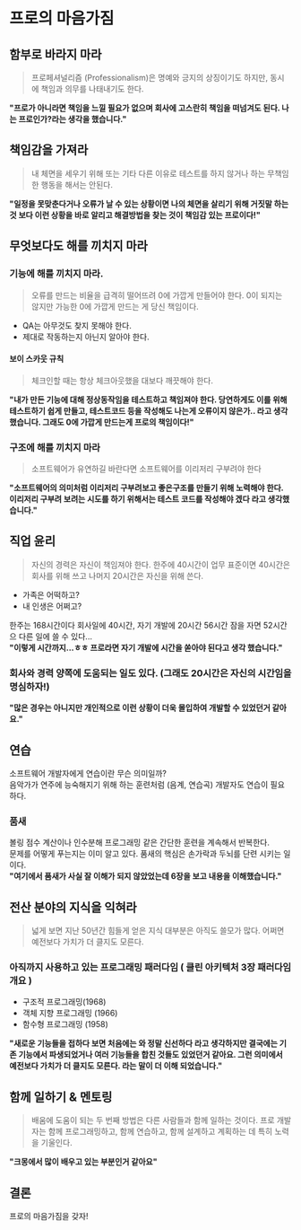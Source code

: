 # 프로의 마음가짐
## 함부로 바라지 마라
> 프로페셔널리즘 (Professionalism)은 명예와 긍지의 상징이기도 하지만, 동시에 책임과 의무를 나태내기도 한다.  
  
**"프로가 아니라면 책임을 느낄 필요가 없으며 회사에 고스란히 책임을 떠넘겨도 된다. 나는 프로인가?라는 생각을 했습니다."**

## 책임감을 가져라
> 내 체면을 세우기 위해 또는 기타 다른 이유로 테스트를 하지 않거나 하는 무책임한 행동을 해서는 안된다.  
  
**"일정을 못맞춘다거나 오류가 날 수 있는 상황이면 나의 체면을 살리기 위해 거짓말 하는것 보다 이런 상황을 바로 알리고 해결방법을 찾는 것이 책임감 있는 프로이다!"**

## 무엇보다도 해를 끼치지 마라
### 기능에 해를 끼치지 마라.
> 오류를 만드는 비율을 급격히 떨어뜨려 0에 가깝게 만들어야 한다. 0이 되지는 않지만 가능한 0에 가깝게 만드는 게 당신 책임이다.
- QA는 아무것도 찾지 못해야 한다.
- 제대로 작동하는지 아닌지 알아야 한다.
#### 보이 스카웃 규칙
> 체크인할 때는 항상 체크아웃했을 대보다 깨끗해야 한다.  

**"내가 만든 기능에 대해 정상동작임을 테스트하고 책임져야 한다. 당연하게도 이를 위해 테스트하기 쉽게 만들고, 테스트코드 등을 작성해도 나는게 오류이지 않은가.. 라고 생각 했습니다. 그래도 0에 가깝게 만드는게 프로의 책임이다!"**

### 구조에 해를 끼치지 마라
> 소프트웨어가 유연하길 바란다면 소프트웨어를 이리저리 구부려야 한다

**"소프트웨어의 의미처럼 이리저리 구부려보고 좋은구조를 만들기 위해 노력해야 한다. 이리저리 구부려 보려는 시도를 하기 위해서는 테스트 코드를 작성해야 겠다 라고 생각했습니다."**

## 직업 윤리
> 자신의 경력은 자신이 책임져야 한다. 한주에 40시간이 업무 표준이면 40시간은 회사를 위해 쓰고 나머지 20시간은 자신을 위해 쓴다.

- 가족은 어떡하고?
- 내 인생은 어쩌고? 

한주는 168시간이다 회사일에 40시간, 자기 개발에 20시간 56시간 잠을 자면 52시간으 다른 일에 쓸 수 있다...   
**"이렇게 시간까지...ㅎㅎ 프로라면 자기 개발에 시간을 쏟아야 된다고 생각 했습니다."**

### 회사와 경력 양쪽에 도움되는 일도 있다. (그래도 20시간은 자신의 시간임을 명심하자!)
**"많은 경우는 아니지만 개인적으로 이런 상황이 더욱 몰입하여 개발할 수 있었던거 같아요."**

## 연습
소프트웨어 개발자에게 연습이란 무슨 의미일까?  
음악가가 연주에 능숙해지기 위해 하는 훈련처럼 (음계, 연습곡) 개발자도 연습이 필요하다.

### 품새
볼링 점수 계산이나 인수분해 프로그래밍 같은 간단한 훈련을 계속해서 반복한다.  
문제를 어떻게 푸는지는 이미 알고 있다. 품새의 핵심은 손가락과 두뇌를 단련 시키는 일이다.   
**"여기에서 품새가 사실 잘 이해가 되지 않았었는데 6장을 보고 내용을 이해했습니다."**

## 전산 분야의 지식을 익혀라
> 넓게 보면 지난 50년간 힘들게 얻은 지식 대부분은 아직도 쓸모가 많다. 어쩌면 예전보다 가치가 더 클지도 모른다.  

### 아직까지 사용하고 있는 프로그래밍 패러다임 ( 클린 아키텍처 3장 패러다임 개요 )
- 구조적 프로그래밍(1968)
- 객체 지향 프로그래밍 (1966)
- 함수형 프로그래밍 (1958)

**"새로운 기능들을 접하다 보면 처음에는 와 정말 신선하다 라고 생각하지만 결국에는 기존 기능에서 파생되었거나 여러 기능들을 합친 것들도 있었던거 같아요. 그런 의미에서 예전보다 가치가 더 클지도 모른다. 라는 말이 더 이해 되었습니다."**

## 함께 일하기 & 멘토링
> 배움에 도움이 되는 두 번째 방법은 다른 사람들과 함께 일하는 것이다. 프로 개발자는 함께 프로그래밍하고, 함께 연습하고, 함께 설계하고 계획하는 데 특히 노력을 기울인다.

**"크몽에서 많이 배우고 있는 부분인거 같아요"**

## 결론
프로의 마음가짐을 갖자!
